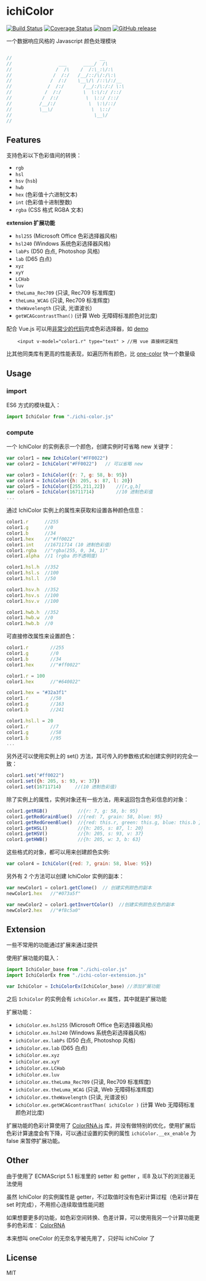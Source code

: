 # ichiColor


[![Build Status](https://travis-ci.org/nullice/ichiColor.svg?branch=master)](https://travis-ci.org/nullice/ichiColor)
[![Coverage Status](https://coveralls.io/repos/github/nullice/ichiColor/badge.svg?branch=master)](https://coveralls.io/github/nullice/ichiColor?branch=master)
[![npm](https://img.shields.io/npm/v/ichi-color.svg)](https://www.npmjs.com/package/ichi-color)
[![GitHub release](https://img.shields.io/github/release/nullice/ichiColor.svg)](https://github.com/nullice/ichiColor/releases/tag/1.0.0)

一个数据响应风格的 Javascript 颜色处理模块  


```js

//                                __
//                 ___      ____/  /\
//                /  /\    /  /:\_:\/:\
//               /  /:/   /__/::/\/:/\:\
//              /  /:/    \__\/\ /::\/:/__
//             /  /:/       /__/:/\:/:/ \:\
//            /  /:/        \  \:\/:/ /::/
//           /  /:/          \  \::/ /::/
//          /__/:/            \  \:\/::/
//          \__\/              \  \::/
//                              \__\/
//

```

## Features

支持色彩以下色彩值间的转换：
- `rgb`
- `hsl`
- `hsv` (`hsb`)
- `hwb`
- `hex` (色彩值十六进制文本)
- `int` (色彩值十进制整数)
- `rgba` (CSS 格式 RGBA 文本)

**extension 扩展功能**
- `hsl255` (Microsoft Office 色彩选择器风格)
- `hsl240` (Windows 系统色彩选择器风格)
- `labPs` (D50 白点, Photoshop 风格)
- `lab` (D65 白点)
- `xyz`
- `xyY`
- `LCHab`
- `luv`
- `theLuma_Rec709` (只读, Rec709 标准辉度)
- `theLuma_WCAG` (只读, Rec709 标准辉度)
- `theWavelength` (只读, 光谱波长)
- `getWCAGcontrastThan()` (计算 Web 无障碍标准颜色对比度)


配合 Vue.js 可以用[非常少的代码](https://github.com/nullice/ichiColor/blob/master/demo/demo.html)完成色彩选择器，如 [demo](https://nullice.github.io/ichiColor/demo/demo.html)

```
    <input v-model="color1.r" type="text" > //用 vue 直接绑定属性
```

比其他同类库有更高的性能表现，如遍历所有颜色，比 [one-color](https://github.com/One-com/one-color) 快一个数量级



## Usage

### import
ES6 方式的模块载入：
```js
import IchiColor from "./ichi-color.js"
```

### compute

一个 IchiColor 的实例表示一个颜色，创建实例时可省略 new 关键字：
```js
var color1 = new IchiColor("#FF0022")
var color2 = IchiColor("#FF0022")   // 可以省略 new 

var color3 = IchiColor({r: 7, g: 58, b: 95})
var color4 = IchiColor({h: 205, s: 87, l: 20})
var color5 = IchiColor([255,211,22])    //[r,g,b]
var color6 = IchiColor(16711714)        //10 进制色彩值
...

```

通过 IchiColor 实例上的属性来获取和设置各种颜色信息：

```javascript
color1.r      //255
color1.g      //0
color1.b      //34
color1.hex    //"#ff0022"
color1.int    //16711714 (10 进制色彩值)
color1.rgba   //"rgba(255, 0, 34, 1)"
color1.alpha  //1 (rgba 的不透明度)

color1.hsl.h  //352
color1.hsl.s  //100
color1.hsl.l  //50

color1.hsv.h  //352
color1.hsv.s  //100
color1.hsv.v  //100

color1.hwb.h  //352
color1.hwb.w  //0
color1.hwb.b  //0
```

可直接修改属性来设置颜色：

```javascript
color1.r        //255
color1.g        //0
color1.b        //34
color1.hex      //"#ff0022"

color1.r = 100  
color1.hex      //"#640022"

color1.hex = "#32a3f1"
color1.r        //50 
color1.g        //163
color1.b        //241

color1.hsl.l = 20
color1.r        //7
color1.g        //58
color1.b        //95
...
```

另外还可以使用实例上的 set() 方法，其可传入的参数格式和创建实例时的完全一致：

 ```js
 color1.set("#ff0022")
 color1.set({h: 205, s: 93, v: 37})
 color1.set(16711714)     //(10 进制色彩值) 

 ```


除了实例上的属性，实例对象还有一些方法，用来返回包含色彩信息的对象：

```js
color1.getRGB()           //{r: 7, g: 58, b: 95}
color1.getRedGrainBlue()  //{red: 7, grain: 58, blue: 95}
color1.getRedGreenBlue()  //{red: this.r, green: this.g, blue: this.b };
color1.getHSL()           //{h: 205, s: 87, l: 20}
color1.getHSV()           //{h: 205, s: 93, v: 37}
color1.getHWB()           //{h: 205, w: 3, b: 63}

```
这些格式的对象，都可以用来创建颜色实例:

```js
var color4 = IchiColor({red: 7, grain: 58, blue: 95})
```

另外有 2 个方法可以创建 IchiColor 实例的副本：

```js
var newColor1 = color1.getClone()  // 创建实例颜色的副本
newColor1.hex   //"#073a5f"

var newColor2 = color1.getInvertColor()  //创建实例颜色反色的副本
newColor2.hex   //"#f8c5a0"

```




## Extension 
一些不常用的功能通过扩展来通过提供

使用扩展功能的载入：
```js
import IchiColor_base from "./ichi-color.js"
import IchiColorEx from "./ichi-color-extension.js"

var IchiColor = IchiColorEx(IchiColor_base) //添加扩展功能
```

之后 `IchiColor` 的实例会有 `ichiColor.ex` 属性，其中就是扩展功能

扩展功能：

- `ichiColor.ex.hsl255` (Microsoft Office 色彩选择器风格)
- `ichiColor.ex.hsl240` (Windows 系统色彩选择器风格)
- `ichiColor.ex.labPs` (D50 白点, Photoshop 风格)
- `ichiColor.ex.lab` (D65 白点)
- `ichiColor.ex.xyz`
- `ichiColor.ex.xyY`
- `ichiColor.ex.LCHab`
- `ichiColor.ex.luv`
- `ichiColor.ex.theLuma_Rec709` (只读, Rec709 标准辉度)
- `ichiColor.ex.theLuma_WCAG` (只读, Web 无障碍标准辉度)
- `ichiColor.ex.theWavelength` (只读, 光谱波长)
- `ichiColor.ex.getWCAGcontrastThan( ichiColor )` (计算 Web 无障碍标准颜色对比度)

扩展功能的色彩计算使用了 [ColorRNA.js](https://github.com/nullice/ColorRNA) 库，并没有做特别的优化，使用扩展后色彩计算速度会有下降，可以通过设置的实例的属性 `ichiColor.__ex_enable` 为　false 来暂停扩展功能。


## Other
由于使用了 ECMAScript 5.1 标准里的 setter 和 getter ，IE8 及以下的浏览器无法使用

虽然 IchiColor 的实例属性是 getter，不过取值时没有色彩计算过程（色彩计算在 set 时完成），不用担心连续取值性能问题 

如果想要更多的功能，如色彩空间转换、色差计算，可以使用我另一个计算功能更多的色彩库：
[ColorRNA](https://github.com/nullice/ColorRNA/)

本来想叫 oneColor 的无奈名字被先用了，只好叫 ichiColor 了





## License
MIT





